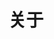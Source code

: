 ---
title: "关于"
# meta description
description: "关于博主。"
# page title background image
bg_image: http://rnxuex1zk.bkt.clouddn.com/large/ad5fbf65gy1gm4uslnnn4j21y013e0ue.jpg
---